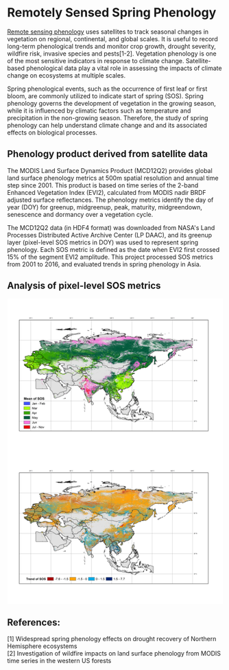 # Remotely Sensed Spring Phenology
[Remote sensing phenology](https://www.usgs.gov/special-topics/remote-sensing-phenology/science/remote-sensing-phenology) uses satellites to track seasonal changes in vegetation on regional, continental, and global scales. It is useful to record long-term phenological trends and monitor crop growth, drought severity, wildfire risk, invasive species and pests[1-2]. Vegetation phenology is one of the most sensitive indicators in response to climate change. Satellite-based phenological data play a vital role in assessing the impacts of climate change on ecosystems at multiple scales. 

Spring phenological events, such as the occurrence of first leaf or first bloom, are commonly utilized to indicate start of spring (SOS). Spring phenology governs the development of vegetation in the growing season, while it is influenced by climatic factors such as temperature and precipitation in the non-growing season. Therefore, the study of spring phenology can help understand climate change and and its associated effects on biological processes.

## Phenology product derived from satellite data
The MODIS Land Surface Dynamics Product (MCD12Q2) provides global land surface phenology metrics at 500m spatial resolution and annual time step since 2001. This product is based on time series of the 2-band Enhanced Vegetation Index (EVI2), calculated from MODIS nadir BRDF adjusted surface reflectances. The phenology metrics identify the day of year (DOY) for greenup, midgreenup, peak, maturity, midgreendown, senescence and dormancy over a vegetation cycle. 

The MCD12Q2 data (in HDF4 format) was downloaded from NASA's Land Processes Distributed Active Archive Center (LP DAAC), and its greenup layer (pixel-level SOS metrics in DOY) was used to represent spring phenology. Each SOS metric is defined as the date when EVI2 first crossed 15% of the segment EVI2 amplitude. This project processed SOS metrics from 2001 to 2016, and evaluated trends in spring phenology in Asia.

## Analysis of pixel-level SOS metrics
<img src="./Mean%20of%20SOS.png" 
     align="center" 
     width="1000" />
<img src="./Trend%20of%20SOS.png" 
     align="center" 
     width="1000" />

## References:
[1] Widespread spring phenology effects on drought recovery of Northern Hemisphere ecosystems \
[2] Investigation of wildfire impacts on land surface phenology from MODIS time series in the western US forests 

